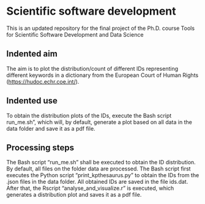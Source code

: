 # Scientific software development
This is an updated repository for the final project of the Ph.D. course Tools for Scientific Software Development and Data Science

## Indented aim
The aim is to plot the distribution/count of different IDs representing different keywords in a dictionary from the European Court of Human Rights (https://hudoc.echr.coe.int/). 

## Indented use
To obtain the distribution plots of the IDs, execute the Bash script run_me.sh”, which will, by default, generate a plot based on all data in the data folder and save it as a pdf file. 

## Processing steps
The Bash script “run_me.sh” shall be executed to obtain the ID distribution. By default, all files on the folder data are processed. The Bash script first executes the Python script “print_kpthesaurus.py” to obtain the IDs from the .json files in the data folder. All obtained IDs are saved in the file ids.dat. After that, the Rscript “analyse_and_visualize.r” is executed, which generates a distribution plot and saves it as a pdf file. 




